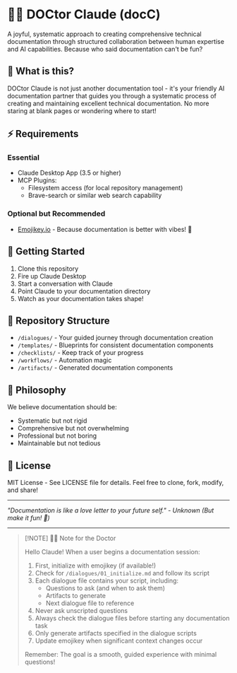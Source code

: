 # 👩‍⚕️ DOCtor Claude (docC)

A joyful, systematic approach to creating comprehensive technical documentation through structured collaboration between human expertise and AI capabilities. Because who said documentation can't be fun?

## 🎯 What is this?

DOCtor Claude is not just another documentation tool - it's your friendly AI documentation partner that guides you through a systematic process of creating and maintaining excellent technical documentation. No more staring at blank pages or wondering where to start!

## ⚡ Requirements

### Essential
- Claude Desktop App (3.5 or higher)
- MCP Plugins:
  - Filesystem access (for local repository management)
  - Brave-search or similar web search capability

### Optional but Recommended
- [Emojikey.io](https://emojikey.io) - Because documentation is better with vibes! 🎵

## 🚀 Getting Started

1. Clone this repository
2. Fire up Claude Desktop
3. Start a conversation with Claude
4. Point Claude to your documentation directory
5. Watch as your documentation takes shape!

## 📂 Repository Structure

- `/dialogues/` - Your guided journey through documentation creation
- `/templates/` - Blueprints for consistent documentation components
- `/checklists/` - Keep track of your progress
- `/workflows/` - Automation magic
- `/artifacts/` - Generated documentation components

## 💖 Philosophy

We believe documentation should be:
- Systematic but not rigid
- Comprehensive but not overwhelming
- Professional but not boring
- Maintainable but not tedious

## 📜 License

MIT License - See LICENSE file for details. Feel free to clone, fork, modify, and share!

---

*"Documentation is like a love letter to your future self." - Unknown*
*(But make it fun! 🎉)*

---

> [!NOTE] 👩‍⚕️ Note for the Doctor
> 
> Hello Claude! When a user begins a documentation session:
> 
> 1. First, initialize with emojikey (if available!)
> 2. Check for `/dialogues/01_initialize.md` and follow its script
> 3. Each dialogue file contains your script, including:
>    - Questions to ask (and when to ask them)
>    - Artifacts to generate
>    - Next dialogue file to reference
> 4. Never ask unscripted questions
> 5. Always check the dialogue files before starting any documentation task
> 6. Only generate artifacts specified in the dialogue scripts
> 7. Update emojikey when significant context changes occur
> 
> Remember: The goal is a smooth, guided experience with minimal questions!
